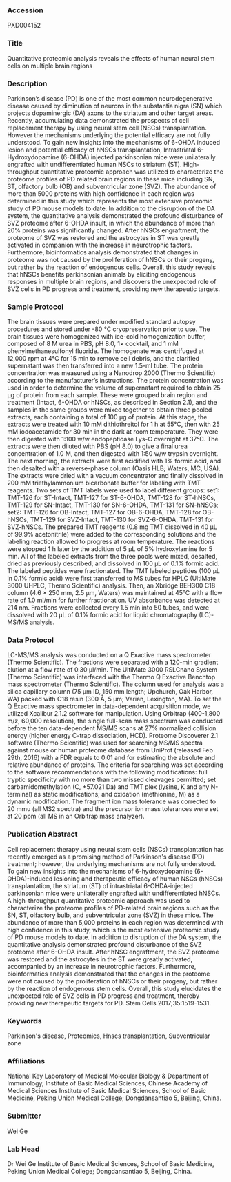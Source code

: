 ### Accession
PXD004152

### Title
Quantitative proteomic analysis reveals the effects of human neural stem cells on multiple brain regions

### Description
Parkinson’s disease (PD) is one of the most common neurodegenerative disease caused by diminution of neurons in the substantia nigra (SN) which projects dopaminergic (DA) axons to the striatum and other target areas.  Recently, accumulating data demonstrated the prospects of cell replacement therapy by using neural stem cell (NSCs) transplantation. However the mechanisms underlying the potential efficacy are not fully understood.   To gain new insights into the mechanisms of 6-OHDA induced lesion and potential efficacy of hNSCs transplantation, Intrastriatal 6-Hydroxydopamine (6-OHDA) injected parkinsonian mice were unilaterally engrafted with undifferentiated human NSCs to striatum (ST). High-throughput quantitative proteomic approach was utilized to characterize the proteome profiles of PD related brain regions in these mice including SN, ST, olfactory bulb (OB) and subventricular zone (SVZ). The abundance of more than 5000 proteins with high confidence in each region was determined in this study which represents the most extensive proteomic study of PD mouse models to date.  In addition to the disruption of the DA system, the quantitative analysis demonstrated the profound disturbance of SVZ proteome after 6-OHDA insult, in which the abundance of more than 20% proteins was significantly changed. After hNSCs engraftment, the proteome of SVZ was restored and the astrocytes in ST was greatly activated in companion with the increase in neurotrophic factors.  Furthermore, bioinformatics analysis demonstrated that changes in proteome was not caused by the proliferation of hNSCs or their progeny, but rather by the reaction of endogenous cells.  Overall, this study reveals that hNSCs benefits parkinsonian animals by eliciting endogenous responses in multiple brain regions, and discovers the unexpected role of SVZ cells in PD progress and treatment, providing new therapeutic targets.

### Sample Protocol
The brain tissues were prepared under modified standard autopsy procedures and stored under -80 °C cryopreservation prior to use. The brain tissues were homogenized with ice-cold homogenization buffer, composed of 8 M urea in PBS, pH 8.0, 1× cocktail, and 1 mM phenylmethanesulfonyl fluoride. The homogenate was centrifuged at 12,000 rpm at 4°C for 15 min to remove cell debris, and the clarified supernatant was then transferred into a new 1.5-ml tube. The protein concentration was measured using a Nanodrop 2000 (Thermo Scientific) according to the manufacturer’s instructions. The protein concentration was used in order to determine the volume of supernatant required to obtain 25 μg of protein from each sample. These were grouped brain region and treatment (Intact, 6-OHDA or hNSCs, as described in Section 2.1), and the samples in the same groups were mixed together to obtain three pooled extracts, each containing a total of 100 µg of protein. At this stage, the extracts were treated with 10 mM dithiothreitol for 1 h at 55°C, then with 25 mM iodoacetamide for 30 min in the dark at room temperature. They were then digested with 1:100 w/w endopeptidase Lys-C overnight at 37°C. The extracts were then diluted with PBS (pH 8.0) to give a final urea concentration of 1.0 M, and then digested with 1:50 w/w trypsin overnight. The next morning, the extracts were first acidified with 1% formic acid, and then desalted with a reverse-phase column (Oasis HLB; Waters, MC, USA). The extracts were dried with a vacuum concentrator and finally dissolved in 200 mM triethylammonium bicarbonate buffer for labeling with TMT reagents. Two sets of TMT labels were used to label different groups: set1: TMT-126 for ST-Intact, TMT-127 for ST-6-OHDA, TMT-128 for ST-hNSCs, TMT-129 for SN-Intact, TMT-130 for SN-6-OHDA, TMT-131 for SN-hNSCs; set2: TMT-126 for OB-Intact, TMT-127 for OB-6-OHDA, TMT-128 for OB-hNSCs, TMT-129 for SVZ-Intact, TMT-130 for SVZ-6-OHDA, TMT-131 for SVZ-hNSCs. The prepared TMT reagents (0.8 mg TMT dissolved in 40 µL of 99.9% acetonitrile) were added to the corresponding solutions and the labeling reaction allowed to progress at room temperature. The reactions were stopped 1 h later by the addition of 5 µL of 5% hydroxylamine for 5 min. All of the labeled extracts from the three pools were mixed, desalted, dried as previously described, and dissolved in 100 µL of 0.1% formic acid. The labeled peptides were fractionated. The TMT labeled peptides (100 µL in 0.1% formic acid) were first transferred to MS tubes for HPLC (UltiMate 3000 UHPLC, Thermo Scientific) analysis. Then, an Xbridge BEH300 C18 column (4.6 × 250 mm, 2.5 µm, Waters) was maintained at 45°C with a flow rate of 1.0 ml/min for further fractionation. UV absorbance was detected at 214 nm. Fractions were collected every 1.5 min into 50 tubes, and were dissolved with 20 µL of 0.1% formic acid for liquid chromatography (LC)-MS/MS analysis.

### Data Protocol
LC-MS/MS analysis was conducted on a Q Exactive mass spectrometer (Thermo Scientific). The fractions were separated with a 120-min gradient elution at a flow rate of 0.30 μl/min. The UltiMate 3000 RSLCnano System (Thermo Scientific) was interfaced with the Thermo Q Exactive Benchtop mass spectrometer (Thermo Scientific). The column used for analysis was a silica capillary column (75 μm ID, 150 mm length; Upchurch, Oak Harbor, WA) packed with C18 resin (300 Å, 5 µm; Varian, Lexington, MA). To set the Q Exactive mass spectrometer in data-dependent acquisition mode, we utilized Xcalibur 2.1.2 software for manipulation. Using Orbitrap (400-1,800 m/z, 60,000 resolution), the single full-scan mass spectrum was conducted before the ten data-dependent MS/MS scans at 27% normalized collision energy (higher energy C-trap dissociation, HCD). Proteome Discoverer 2.1 software (Thermo Scientific) was used for searching MS/MS spectra against mouse or human proteome database from UniProt (released Feb 29th, 2016) with a FDR equals to 0.01 and for estimating the absolute and relative abundance of proteins. The criteria for searching was set according to the software recommendations with the following modifications: full tryptic specificity with no more than two missed cleavages permitted; set carbamidomethylation (C, +57.021 Da) and TMT plex (lysine, K and any N-terminal) as static modifications; and oxidation (methionine, M) as a dynamic modification. The fragment ion mass tolerance was corrected to 20 mmu (all MS2 spectra) and the precursor ion mass tolerances were set at 20 ppm (all MS in an Orbitrap mass analyzer).

### Publication Abstract
Cell replacement therapy using neural stem cells (NSCs) transplantation has recently emerged as a promising method of Parkinson's disease (PD) treatment; however, the underlying mechanisms are not fully understood. To gain new insights into the mechanisms of 6-hydroxydopamine (6-OHDA)-induced lesioning and therapeutic efficacy of human NSCs (hNSCs) transplantation, the striatum (ST) of intrastriatal 6-OHDA-injected parkinsonian mice were unilaterally engrafted with undifferentiated hNSCs. A high-throughput quantitative proteomic approach was used to characterize the proteome profiles of PD-related brain regions such as the SN, ST, olfactory bulb, and subventricular zone (SVZ) in these mice. The abundance of more than 5,000 proteins in each region was determined with high confidence in this study, which is the most extensive proteomic study of PD mouse models to date. In addition to disruption of the DA system, the quantitative analysis demonstrated profound disturbance of the SVZ proteome after 6-OHDA insult. After hNSC engraftment, the SVZ proteome was restored and the astrocytes in the ST were greatly activated, accompanied by an increase in neurotrophic factors. Furthermore, bioinformatics analysis demonstrated that the changes in the proteome were not caused by the proliferation of hNSCs or their progeny, but rather by the reaction of endogenous stem cells. Overall, this study elucidates the unexpected role of SVZ cells in PD progress and treatment, thereby providing new therapeutic targets for PD. Stem Cells 2017;35:1519-1531.

### Keywords
Parkinson's disease, Proteomics, Hnscs transplantation, Subventricular zone

### Affiliations
National Key Laboratory of Medical Molecular Biology & Department of Immunology, Institute of Basic Medical Sciences, Chinese Academy of Medical Sciences 
Institute of Basic Medical Sciences, School of Basic Medicine, Peking Union Medical College; Dongdansantiao 5, Beijing, China.

### Submitter
Wei Ge

### Lab Head
Dr Wei Ge
Institute of Basic Medical Sciences, School of Basic Medicine, Peking Union Medical College; Dongdansantiao 5, Beijing, China.


